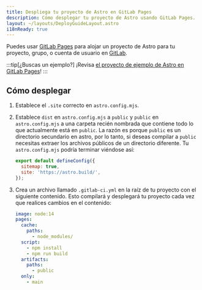 ```yaml
---
title: Despliega tu proyecto de Astro en GitLab Pages
description: Cómo desplegar tu proyecto de Astro usando GitLab Pages.
layout: ~/layouts/DeployGuideLayout.astro
i18nReady: true
---
```


Puedes usar [GitLab Pages](https://pages.gitlab.io/) para alojar un proyecto de Astro para tu proyecto, grupo, o cuenta de usuario en [GitLab](https://about.gitlab.com/).

:::tip[¿Buscas un ejemplo?]
¡Revisa [el proyecto de ejemplo de Astro en GitLab Pages](https://gitlab.com/pages/astro)!
:::

## Cómo desplegar

1. Establece el `.site` correcto en `astro.config.mjs`.
2. Establece `dist` en `astro.config.mjs` a `public` y `public` en `astro.config.mjs` a una carpeta recién nombrada que contiene todo lo que actualmente está en `public`. La razón es porque `public` es un directorio secundario en astro, por lo tanto, si deseas compilar a `public` necesitas extraer los archivos públicos de un directorio diferente. Tu `astro.config.mjs` podría terminar viéndose así:

   ```js
   export default defineConfig({
     sitemap: true,
     site: 'https://astro.build/',
   });
   ```

3. Crea un archivo llamado `.gitlab-ci.yml` en la raíz de tu proyecto con el siguiente contenido. Esto compilará y desplegará tu proyecto cada vez que realices cambios en el contenido:

   ```yaml
   image: node:14
   pages:
     cache:
       paths:
         - node_modules/
     script:
       - npm install
       - npm run build
     artifacts:
       paths:
         - public
     only:
       - main
   ```
